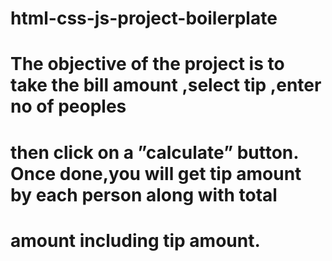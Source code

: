 # html-css-js-project-boilerplate

# The objective of the project is to take the bill amount ,select tip ,enter no of peoples
# then click on a ”calculate” button. Once done,you will get tip amount by each person along with total
# amount including tip amount.
